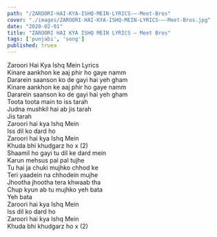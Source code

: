 ```yaml
---
path: "/ZAROORI-HAI-KYA-ISHQ-MEIN-LYRICS-–-Meet-Bros"
cover: "./images/ZAROORI-HAI-KYA-ISHQ-MEIN-LYRICS-–-Meet-Bros.jpg"
date: "2020-02-01"
title: "ZAROORI HAI KYA ISHQ MEIN LYRICS – Meet Bros"
tags: ['punjabi', 'song']
published: truea
---
```

  
Zaroori Hai Kya Ishq Mein Lyrics  
Kinare aankhon ke aaj phir ho gaye namm  
Dararein saanson ko de gayi hai yeh gham  
Kinare aankhon ke aaj phir ho gaye namm  
Dararein saanson ko de gayi hai yeh gham  
Toota toota main to iss tarah  
Judna mushkil hai ab jis tarah  
Jis tarah  
Zaroori hai kya Ishq Mein  
Iss dil ko dard ho  
Zaroori hai kya Ishq Mein  
Khuda bhi khudgarz ho x (2)  
Shaamil ho gayi tu dil ke dard mein  
Karun mehsus pal pal tujhe  
Tu hai ja chuki mujhko chhod ke  
Teri yaadein na chhodein mujhe  
Jhootha jhootha tera khwaab tha  
Chup kyun ab tu mujhko yeh bata  
Yeh bata  
Zaroori hai kya Ishq Mein  
Iss dil ko dard ho  
Zaroori hai kya Ishq Mein  
Khuda bhi khudgarz ho x (2)  
